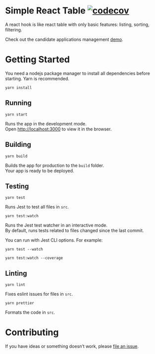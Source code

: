 # Simple React Table [![codecov](https://codecov.io/gh/qmn1711/simple-react-table/branch/main/graph/badge.svg?token=X8T52W5HWD)](https://codecov.io/gh/qmn1711/simple-react-table)
A react hook is like react table with only basic features: listing, sorting, filtering.


Check out the candidate applications management [demo](https://applications-demo.netlify.app).

# Getting Started

You need a nodejs package manager to install all dependencies before starting. Yarn is recommended.

```
yarn install
```

## Running

```
yarn start
```

Runs the app in the development mode.\
Open [http://localhost:3000](http://localhost:3000) to view it in the browser.

## Building

```
yarn build
```

Builds the app for production to the `build` folder.\
Your app is ready to be deployed.

## Testing

```
yarn test
```

Runs Jest to test all files in `src`.


```
yarn test:watch
```
Runs the Jest test watcher in an interactive mode.\
By default, runs tests related to files changed since the last commit.

You can run with Jest CLI options. For example:
```
yarn test --watch
```

```
yarn test:watch --coverage
``` 

## Linting

```
yarn lint
```
Fixes eslint issues for files in `src`.


```
yarn prettier
```
Formats the code in `src`.

# Contributing

If you have ideas or something doesn’t work, please [file an issue](https://github.com/qmn1711/simple-react-table/issues).
